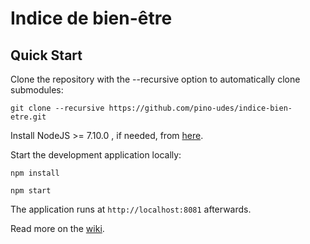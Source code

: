 Indice de bien-être
==========

Quick Start
------------

Clone the repository with the --recursive option to automatically clone submodules:

`git clone --recursive https://github.com/pino-udes/indice-bien-etre.git`

Install NodeJS >= 7.10.0 , if needed, from [here](https://nodejs.org/en/download/releases/).

Start the development application locally:

`npm install`

`npm start`

The application runs at `http://localhost:8081` afterwards.

Read more on the [wiki](https://github.com/pino-udes/indice-bien-etre.git/wiki).
